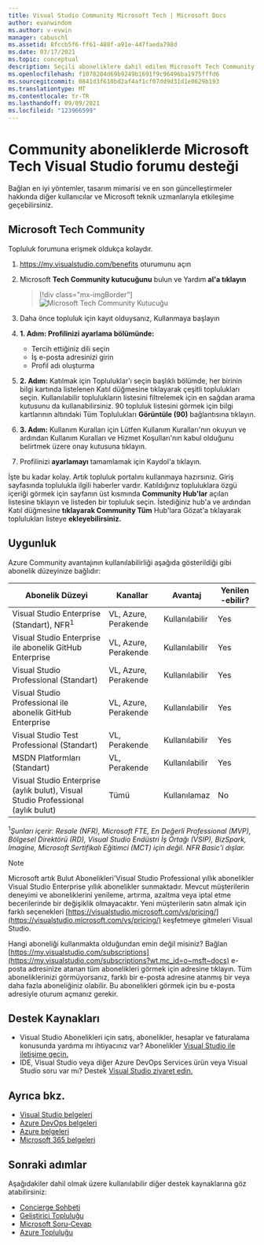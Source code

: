 ```yaml
---
title: Visual Studio Community Microsoft Tech | Microsoft Docs
author: evanwindom
ms.author: v-evwin
manager: cabuschl
ms.assetid: 8fccb5f6-ff61-488f-a91e-447faeda798d
ms.date: 03/17/2021
ms.topic: conceptual
description: Seçili aboneliklere dahil edilen Microsoft Tech Community forum destek avantajı hakkında Visual Studio öğrenin.
ms.openlocfilehash: f1078204d69b9249b1691f9c96496ba1975fffd6
ms.sourcegitcommit: 0841d3f610bd2af4af1cf07dd9d31d1e0629b193
ms.translationtype: MT
ms.contentlocale: tr-TR
ms.lasthandoff: 09/09/2021
ms.locfileid: "123966599"
---
```

# <a name="microsoft-tech-community-forum-support-in-visual-studio-subscriptions"></a>Community aboneliklerde Microsoft Tech Visual Studio forumu desteği
Bağlan en iyi yöntemler, tasarım mimarisi ve en son güncelleştirmeler hakkında diğer kullanıcılar ve Microsoft teknik uzmanlarıyla etkileşime geçebilirsiniz.


## <a name="access-the-microsoft-tech-community"></a>Microsoft Tech Community 
Topluluk forumuna erişmek oldukça kolaydır.  

1. <https://my.visualstudio.com/benefits> oturumunu açın
0. Microsoft **Tech Community kutucuğunu** bulun ve Yardım **al'a tıklayın**

    > [!div class="mx-imgBorder"]
    > ![Microsoft Tech Community Kutucuğu](_img/vs-tech-community/vs-tech-community-tile.png "Microsoft Tech Community kutucuğunun 'Yardım al' Community tıklayın")

0. Daha önce topluluk için kayıt olduysanız, Kullanmaya başlayın 
0. **1. Adım: Profilinizi ayarlama bölümünde:**
   - Tercih ettiğiniz dili seçin
   - İş e-posta adresinizi girin
   - Profil adı oluşturma 
0. **2. Adım:** Katılmak için Topluluklar'ı seçin başlıklı bölümde,  her birinin bilgi kartında listelenen Katıl düğmesine tıklayarak çeşitli toplulukları seçin.  Kullanılabilir toplulukların listesini filtrelemek için en sağdan arama kutusunu da kullanabilirsiniz.  90 topluluk listesini görmek için bilgi kartlarının altındaki Tüm Toplulukları **Görüntüle (90)** bağlantısına tıklayın. 
0. **3. Adım:** Kullanım Kuralları için Lütfen Kullanım Kuralları'nın okuyun ve ardından Kullanım Kuralları ve Hizmet Koşulları'nın kabul olduğunu belirtmek üzere onay kutusuna tıklayın.
0. Profilinizi **ayarlamayı** tamamlamak için Kaydol'a tıklayın.

İşte bu kadar kolay.  Artık topluluk portalını kullanmaya hazırsınız.  Giriş sayfasında toplulukla ilgili haberler vardır.  Katıldığınız topluluklara özgü içeriği görmek için sayfanın üst kısmında **Community Hub'lar** açılan listesine tıklayın ve listeden bir topluluk seçin.  İstediğiniz hub'a ve ardından Katıl düğmesine **tıklayarak Community Tüm** Hub'lara Gözat'a tıklayarak toplulukları listeye **ekleyebilirsiniz.** 

## <a name="eligibility"></a>Uygunluk
Azure Community avantajının kullanılabilirliği aşağıda gösterildiği gibi abonelik düzeyinize bağlıdır:

|                                          Abonelik Düzeyi                                           |     Kanallar      |    Avantaj    | Yenilen -ebilir? |
|-------------------------------------------------------------------------------------------------------|-------------------|---------------|------------|
|                           Visual Studio Enterprise (Standart), NFR<sup>1</sup>                            | VL, Azure, Perakende |   Kullanılabilir    |    Yes     |
|                           Visual Studio Enterprise ile abonelik GitHub Enterprise                           | VL, Azure, Perakende |   Kullanılabilir    |    Yes     |
|                          Visual Studio Professional (Standart)                          | VL, Azure, Perakende |   Kullanılabilir    |    Yes     |
|                          Visual Studio Professional ile abonelik GitHub Enterprise                          | VL, Azure, Perakende |   Kullanılabilir    |    Yes     |
|                              Visual Studio Test Professional (Standart)                               |    VL, Perakende     |   Kullanılabilir    |    Yes     |
|                                       MSDN Platformları (Standart)                                       |    VL, Perakende     |   Kullanılabilir    |    Yes     |
| Visual Studio Enterprise (aylık bulut), Visual Studio Professional (aylık bulut)|        Tümü        | Kullanılamaz |     No     |

<sup>1</sup>*Şunları içerir: Resale (NFR), Microsoft FTE, En Değerli Professional (MVP), Bölgesel Direktörü (RD), Visual Studio Endüstri İş Ortağı (VSIP), BizSpark, Imagine, Microsoft Sertifikalı Eğitimci (MCT) için değil. NFR Basic'i dışlar.*  

> [!NOTE]
> Microsoft artık Bulut Abonelikleri'Visual Studio Professional yıllık abonelikler Visual Studio Enterprise yıllık abonelikler sunmaktadır. Mevcut müşterilerin deneyimi ve aboneliklerini yenileme, artırma, azaltma veya iptal etme becerilerinde bir değişiklik olmayacaktır. Yeni müşterilerin satın almak için farklı seçenekleri [https://visualstudio.microsoft.com/vs/pricing/](https://visualstudio.microsoft.com/vs/pricing/) keşfetmeye gitmeleri Visual Studio.

Hangi aboneliği kullanmakta olduğundan emin değil misiniz?  Bağlan [https://my.visualstudio.com/subscriptions](https://my.visualstudio.com/subscriptions?wt.mc_id=o~msft~docs) e-posta adresinize atanan tüm abonelikleri görmek için adresine tıklayın. Tüm aboneliklerinizi görmüyorsanız, farklı bir e-posta adresine atanmış bir veya daha fazla aboneliğiniz olabilir.  Bu abonelikleri görmek için bu e-posta adresiyle oturum açmanız gerekir.

## <a name="support-resources"></a>Destek Kaynakları
- Visual Studio Abonelikleri için satış, abonelikler, hesaplar ve faturalama konusunda yardıma mı ihtiyacınız var?  Abonelikler [Visual Studio ile iletişime geçin.](https://my.visualstudio.com/gethelp)
- IDE, Visual Studio veya diğer Azure DevOps Services ürün veya Visual Studio soru var mı?  Destek [Visual Studio ziyaret edin.](https://visualstudio.microsoft.com/support/)

## <a name="see-also"></a>Ayrıca bkz.
- [Visual Studio belgeleri](/visualstudio/)
- [Azure DevOps belgeleri](/azure/devops/)
- [Azure belgeleri](/azure/)
- [Microsoft 365 belgeleri](/microsoft-365/)

## <a name="next-steps"></a>Sonraki adımlar
Aşağıdakiler dahil olmak üzere kullanılabilir diğer destek kaynaklarına göz atabilirsiniz:
- [Concierge Sohbeti](vs-concierge-chat.md)
- [Geliştirici Topluluğu](vs-developer-community.md)
- [Microsoft Soru-Cevap](vs-microsoft-qa.md)
- [Azure Topluluğu](vs-azure-community.md)